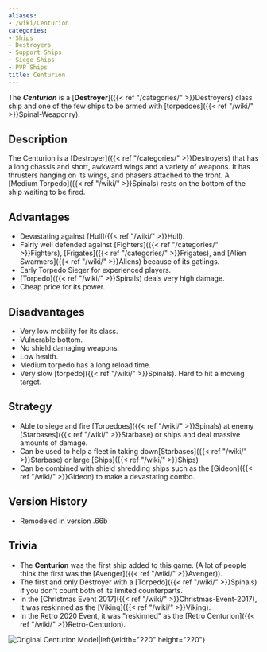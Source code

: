 ```yaml
---
aliases:
- /wiki/Centurion
categories:
- Ships
- Destroyers
- Support Ships
- Siege Ships
- PVP Ships
title: Centurion
---
```


The **_Centurion_** is a [**Destroyer**]({{< ref "/categories/" >}}Destroyers) class ship and one of the few ships to be armed with [torpedoes]({{< ref "/wiki/" >}}Spinal-Weaponry).

## Description

The Centurion is a [Destroyer]({{< ref "/categories/" >}}Destroyers) that has a long chassis and short, awkward wings and a variety of weapons. It has thrusters hanging on its wings, and phasers attached to the front. A [Medium Torpedo]({{< ref "/wiki/" >}}Spinals) rests on the bottom of the ship waiting to be fired.

## Advantages

- Devastating against [Hull]({{< ref "/wiki/" >}}Hull).
- Fairly well defended against [Fighters]({{< ref "/categories/" >}}Fighters), [Frigates]({{< ref "/categories/" >}}Frigates), and [Alien Swarmers]({{< ref "/wiki/" >}}Aliens) because of its gatlings.
- Early Torpedo Sieger for experienced players.
- [Torpedo]({{< ref "/wiki/" >}}Spinals) deals very high damage.
- Cheap price for its power.

## Disadvantages

- Very low mobility for its class.
- Vulnerable bottom.
- No shield damaging weapons.
- Low health.
- Medium torpedo has a long reload time.
- Very slow [torpedo]({{< ref "/wiki/" >}}Spinals). Hard to hit a moving target.

## Strategy

- Able to siege and fire [Torpedoes]({{< ref "/wiki/" >}}Spinals) at enemy [Starbases]({{< ref "/wiki/" >}}Starbase) or ships and deal massive amounts of damage.
- Can be used to help a fleet in taking down[Starbases]({{< ref "/wiki/" >}}Starbase) or large [Ships]({{< ref "/wiki/" >}}Ships)
- Can be combined with shield shredding ships such as the [Gideon]({{< ref "/wiki/" >}}Gideon) to make a devastating combo.

## Version History 

- Remodeled in version .66b

## Trivia

- The **Centurion** was the first ship added to this game. (A lot of people think the first was the [Avenger]({{< ref "/wiki/" >}}Avenger)).
- The first and only Destroyer with a [Torpedo]({{< ref "/wiki/" >}}Spinals) if you don't count both of its limited counterparts.
- In the [Christmas Event 2017]({{< ref "/wiki/" >}}Christmas-Event-2017), it was reskinned as the [Viking]({{< ref "/wiki/" >}}Viking).
- In the Retro 2020 Event, it was "reskinned" as the [Retro Centurion]({{< ref "/wiki/" >}}Retro-Centurion).

![Original Centurion
Model|left](Cent6.png "Original Centurion Model|left"){width="220" height="220"}